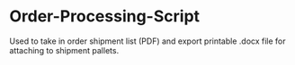 # Order-Processing-Script
Used to take in order shipment list (PDF) and export printable .docx file for attaching to shipment pallets.
